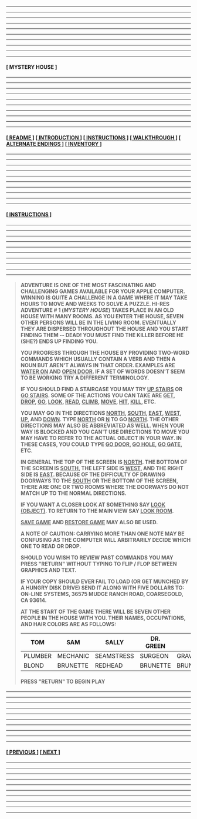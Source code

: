 
<div style="font-weight: bold;">

---
---
---
---
---
---
---
---
---
---
  
#### **[ MYSTERY HOUSE ]** 

####

---
---
---
---
---
---
---
---
---
---

#### **[[ README ]](/readme.md) [[ INTRODUCTION ]](/introduction.md) [[ INSTRUCTIONS ]](#instructions) [[ WALKTHROUGH ]](/walkthrough.md) [[ ALTERNATE ENDINGS ]](/alternateendings.md) [[ INVENTORY ]](/inventory.md)**

####

---
---
---
---
---
---
---
---
---
---

#### **[[ INSTRUCTIONS ]](#)**

####

---
---
---
---
---
---
---
---
---
---

####

>ADVENTURE IS ONE OF THE MOST FASCINATING AND CHALLENGING GAMES AVAILABLE FOR YOUR APPLE COMPUTER. WINNING IS QUITE A CHALLENGE IN A GAME WHERE IT MAY TAKE HOURS TO MOVE AND WEEKS TO SOLVE A PUZZLE. HI-RES ADVENTURE # 1 (*MYSTERY HOUSE*) TAKES PLACE IN AN OLD HOUSE WITH MANY ROOMS. AS YOU ENTER THE HOUSE, SEVEN OTHER PERSONS WILL BE IN THE LIVING ROOM. EVENTUALLY THEY ARE DISPERSED THROUGHOUT THE HOUSE AND YOU START FINDING THEM -- DEAD! YOU MUST FIND THE KILLER BEFORE HE (SHE?) ENDS UP FINDING YOU.  
> 
>YOU PROGRESS THROUGH THE HOUSE BY PROVIDING TWO-WORD COMMANDS WHICH USUALLY CONTAIN A VERB AND THEN A NOUN BUT AREN'T ALWAYS IN THAT ORDER. EXAMPLES ARE <ins>WATER ON</ins> AND <ins>OPEN DOOR</ins>. IF A SET OF WORDS DOESN'T SEEM TO BE WORKING TRY A DIFFERENT TERMINOLOGY.  
> 
>IF YOU SHOULD FIND A STAIRCASE YOU MAY TRY <ins>UP STAIRS</ins> OR <ins>GO STAIRS</ins>. SOME OF THE ACTIONS YOU CAN TAKE ARE <ins>GET</ins>, <ins>DROP</ins>, <ins>GO</ins>, <ins>LOOK</ins>, <ins>READ</ins>, <ins>CLIMB</ins>, <ins>MOVE</ins>, <ins>HIT</ins>, <ins>KILL</ins>, ETC.  
>
>YOU MAY GO IN THE DIRECTIONS <ins>NORTH</ins>, <ins>SOUTH</ins>, <ins>EAST</ins>, <ins>WEST</ins>, <ins>UP</ins>, AND <ins>DOWN</ins>. TYPE <ins>NORTH</ins> OR <ins>N</ins> TO GO <ins>NORTH</ins>. THE OTHER DIRECTIONS MAY ALSO BE ABBREVIATED AS WELL. WHEN YOUR WAY IS BLOCKED AND YOU CAN'T USE DIRECTIONS TO MOVE YOU MAY HAVE TO REFER TO THE ACTUAL OBJECT IN YOUR WAY. IN THESE CASES, YOU COULD TYPE <ins>GO DOOR</ins>, <ins>GO HOLE</ins>, <ins>GO GATE</ins>, ETC.  
>
>IN GENERAL THE TOP OF THE SCREEN IS <ins>NORTH</ins>. THE BOTTOM OF THE SCREEN IS <ins>SOUTH</ins>, THE LEFT SIDE IS <ins>WEST</ins>, AND THE RIGHT SIDE IS <ins>EAST</ins>. BECAUSE OF THE DIFFICULTY OF DRAWING DOORWAYS TO THE <ins>SOUTH</ins> OR THE BOTTOM OF THE SCREEN, THERE ARE ONE OR TWO ROOMS WHERE THE DOORWAYS DO NOT MATCH UP TO THE NORMAL DIRECTIONS.  
>
>IF YOU WANT A CLOSER LOOK AT SOMETHING SAY <ins>LOOK (OBJECT)</ins>. TO RETURN TO THE MAIN VIEW SAY <ins>LOOK ROOM</ins>.  
>
><ins>SAVE GAME</ins> AND <ins>RESTORE GAME</ins> MAY ALSO BE USED.  
>
>A NOTE OF CAUTION: CARRYING MORE THAN ONE NOTE MAY BE CONFUSING AS THE COMPUTER WILL ARBITRARILY DECIDE WHICH ONE TO READ OR DROP.  
>
>SHOULD YOU WISH TO REVIEW PAST COMMANDS YOU MAY PRESS "RETURN" WITHOUT TYPING TO FLIP / FLOP BETWEEN GRAPHICS AND TEXT.  
>
>IF YOUR COPY SHOULD EVER FAIL TO LOAD (OR GET MUNCHED BY A HUNGRY DISK DRIVE) SEND IT ALONG WITH FIVE DOLLARS TO: ON-LINE SYSTEMS, 36575 MUDGE RANCH ROAD, COARSEGOLD, CA 93614.  
>
>AT THE START OF THE GAME THERE WILL BE SEVEN OTHER PEOPLE IN THE HOUSE WITH YOU. THEIR NAMES, OCCUPATIONS, AND HAIR COLORS ARE AS FOLLOWS:  
>
>| TOM | SAM | SALLY | DR. GREEN | JOE | BILL | DAISY |
>| --- | --- | --- | --- | --- | --- | --- |
>| PLUMBER | MECHANIC | SEAMSTRESS | SURGEON | GRAVEDIGGER | BUTCHER | COOK |
>| BLOND | BRUNETTE | REDHEAD | BRUNETTE | BRUNETTE | BLOND | BLOND |
>
>####
>
>PRESS "RETURN" TO BEGIN PLAY

####

---
---
---
---
---
---
---
---
---
---

#### **[[ PREVIOUS ]](/introduction.md) [[ NEXT ]](/walkthrough.md)** 

####

---
---
---
---
---
---
---
---
---
---

</div>
